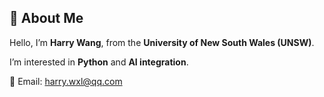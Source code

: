 ## 👋 About Me

Hello, I’m **Harry Wang**, from the **University of New South Wales (UNSW)**.

I’m interested in **Python** and **AI integration**.

📧 Email: [harry.wxl@qq.com](mailto:your-email@example.com)
